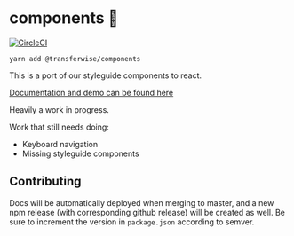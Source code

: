 components 🎉
============

[![CircleCI](https://circleci.com/gh/transferwise/components.svg?style=shield&circle-token=07708b37b1b85d567cf1c25ad7d7fde9fbd165c0)](https://circleci.com/gh/transferwise/components)

`yarn add @transferwise/components`

This is a port of our styleguide components to react.

[Documentation and demo can be found here](https://transferwise.github.io/components/)

Heavily a work in progress.

Work that still needs doing:
- Keyboard navigation
- Missing styleguide components

## Contributing

Docs will be automatically deployed when merging to master, and a new npm release (with corresponding github release) will be created as well. Be sure to increment the version in `package.json` according to semver.
